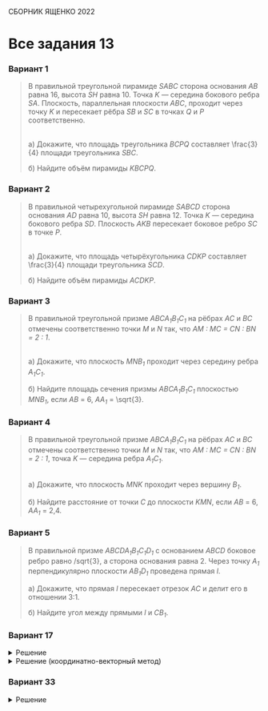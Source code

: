 <span class="space" onclick="loadURL('math//ege//2022//yashchenko//README')">СБОРНИК ЯЩЕНКО 2022</span>

# Все задания 13

### Вариант 1
> В правильной треугольной пирамиде *SABC* сторона основания *AB* равна 16, высота *SH* равна 10. Точка *K* — середина бокового ребра *SA*. Плоскость, параллельная плоскости *ABC*, проходит через точку *K* и пересекает рёбра *SB* и *SC* в точках *Q* и *P* соответственно.
> 
> <br>а) Докажите, что площадь треугольника *BCPQ* составляет <span class="katex">\frac{3}{4}</span> площади треугольника *SBC*.
> 
> б) Найдите объём пирамиды *KBCPQ*.

### Вариант 2
> В правильной четырехугольной пирамиде *SABCD* сторона основания *AD* равна 10, высота *SH* равна 12. Точка *K* — середина бокового ребра *SD*. Плоскость *AKB* пересекает боковое ребро *SC* в точке *P*.
> 
> <br>а) Докажите, что площадь четырёхугольника *CDKP* составляет <span class="katex">\frac{3}{4}</span> площади треугольника *SCD*.
> 
> б) Найдите объём пирамиды *ACDKP*.

### Вариант 3
> В правильной треугольной призме *ABCA<sub>1</sub>B<sub>1</sub>C<sub>1</sub>* на рёбрах *AC* и *BC* отмечены соответственно точки *M* и *N* так, что *AM : MC = CN : BN = 2 : 1*.
> 
> <br>а) Докажите, что плоскость *MNB<sub>1</sub>* проходит через середину ребра *A<sub>1</sub>C<sub>1</sub>*.
> 
> б) Найдите площадь сечения призмы *ABCA<sub>1</sub>B<sub>1</sub>C<sub>1</sub>* плоскостью *MNB<sub>1</sub>*, если *AB* = 6, *AA<sub>1</sub>* = <span class="katex">\sqrt{3}</span>.

### Вариант 4
> В правильной треугольной призме *ABCA<sub>1</sub>B<sub>1</sub>C<sub>1</sub>* на рёбрах *AC* и *BC* отмечены соответственно точки *M* и *N* так, что *AM : MC = CN : BN = 2 : 1*, точка *K* — середина ребра *A<sub>1</sub>C<sub>1</sub></sub>*.
> 
> <br>а) Докажите, что плоскость *MNK* проходит через вершину *B<sub>1</sub>*.
> 
> б) Найдите расстояние от точки *C* до плоскости *KMN*, если *AB* = 6, *AA<sub>1</sub>* = 2,4.

### Вариант 5
> В правильной призме *ABCDA<sub>1</sub>B<sub>1</sub>C<sub>1</sub>D<sub>1</sub>* с основанием *ABCD* боковое ребро равно <span class="katex">/sqrt{3}</span>, а сторона основания равна 2. Через точку *А<sub>1</sub>* перпендикулярно плоскости *AB<sub>1</sub>D<sub>1</sub>* проведена прямая *l*.
> 
> а) Докажите, что прямая *l* пересекает отрезок *АС* и делит его в отношении 3:1.
>
> б) Найдите угол между прямыми *l* и *СВ<sub>1</sub>*.

### Вариант 17
<details><summary>Решение</summary>
<gallery>
<img src="https://raw.githubusercontent.com/BlueRect/egelib-content/main/img/Document%2028_234.jpg">
<img src="https://raw.githubusercontent.com/BlueRect/egelib-content/main/img/Document%2028_235.jpg">
</gallery>
</details>

<details><summary>Решение (координатно-векторный метод)</summary>
<gallery>
<img src="https://raw.githubusercontent.com/BlueRect/egelib-content/main/img/Document%2028_233.jpg">
<!--<img src="https://raw.githubusercontent.com/BlueRect/egelib-content/main/img/Document%2028_12.jpg">-->
</gallery>
</details>

### Вариант 33
<details><summary>Решение</summary>
<gallery>
<img src="https://raw.githubusercontent.com/BlueRect/egelib-content/main/img/Document%2028_313.jpg">
<img src="https://raw.githubusercontent.com/BlueRect/egelib-content/main/img/Document%2028_314.jpg">
<img src="https://raw.githubusercontent.com/BlueRect/egelib-content/main/img/Document%2028_315.jpg">
</gallery>
</details>
